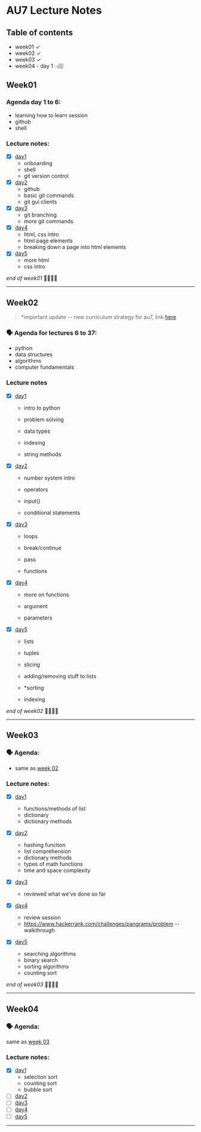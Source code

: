 
# AU7 Lecture Notes

## Table of contents

- week01 ✓
- week02 ✓
- week03 ✓
- week04 - day 1 👈🏽 

## Week01

### Agenda day 1 to 6:
- learning how to learn session
- github
- shell
	
### Lecture notes:
-  [x]  [day1](https://www.evernote.com/l/Abo2iOQ1ArSvlkbB3oYs4iK2AE7J11538UU)
	- onboarding
	- shell
	- git version control
-  [x]  [day2](https://www.evernote.com/l/AboQFHrj3c5C3OC771S3kTmY1fxN4MStlI0)
	- github
	- basic git commands
	- git gui clients
-  [x]  [day3](https://www.evernote.com/l/Abp_67qfL9dOg6K--hJ40DMZeLhLhR8BTW0)
	- git branching
	- more git commands
-  [x]  [day4](https://www.evernote.com/l/Abp-cXwfUiFgf1dmyHGPL8HOGah6OWGZZSA)
	- html, css intro
	- html page elements
	- breaking down a page into html elements
-  [x]  [day5](https://www.evernote.com/l/AbqDvkH1-Fj7L8G-ToU9S7LIX-fXLuJnqK8)
	- more html
	- css intro

*end of week01* 👏🏽👏🏽
***

  
## Week02

> *important update -- new curriculum strategy for au7, link [here](https://www.evernote.com/l/AboxkzVPUx0RfxO4tk4_go1VHgzmMv7uW78)

  
### 🗣 Agenda for lectures 6 to 37:

- python
- data structures
- algorithms
- computer fundamentals

### Lecture notes

-  [x]  [day1](https://www.evernote.com/l/AbqbqYY8gFBFWljgrKMNvy1FL7QzGDXWdZA)
	
	- intro to python

	- problem solving

	- data types

	- indexing

	- string methods

-  [x]  [day2](https://www.evernote.com/l/AbpbQwU2uGFFoZxPIa9pgfYeJFIJUeexN0o)

	- number system intro

	- operators

	- input()

	- conditional statements

-  [x]  [day3](https://drive.google.com/open?id=1gRtettH89y6mepohtzvfbIsjWdc8rX-p)

	- loops

	- break/continue

	- pass

	- functions

-  [x]  [day4](https://github.com/rahul-choudhary-au7/au7-lecture-notes/blob/master/week02/lecture%209.md)

	- more on functions

	- argument

	- parameters

-  [x]  [day5](https://github.com/rahul-choudhary-au7/au7-lecture-notes/blob/master/week02/lecture10.md)

	- lists

	- tuples

	- slicing

	- adding/removing stuff to lists

	- *sorting

	- indexing

*end of week02* 👏🏽👏🏽

***

  

## Week03

### 🗣 Agenda:

- same as [week 02](##week02)

### Lecture notes:

- [x] [day1](https://github.com/rahul-choudhary-au7/au7-lecture-notes/blob/master/week03/day1.md)
	- functions/methods of list
	- dictionary
	- dictionary methods

- [x] [day2](https://github.com/rahul-choudhary-au7/au7-lecture-notes/blob/master/week03/day2.md)
	- hashing function
	- list comprehension
	- dictionary methods
	- types of math functions
	- time and space complexity

- [x] [day3](https://github.com/rahul-choudhary-au7/au7-lecture-notes/blob/master/week03/day3.ipynb)
	- reviewed what we've done so far

- [x] [day4](https://github.com/rahul-choudhary-au7/au7-lecture-notes/blob/master/week03/day4.ipynb)
	- review session
	- https://www.hackerrank.com/challenges/pangrams/problem -- walkthrough

- [x] [day5](https://github.com/rahul-choudhary-au7/au7-lecture-notes/blob/master/week03/day5.ipynb)
	- searching algorithms
	- binary search
	- sorting algorithms
	- counting sort

 *end of week03* 👏🏽👏🏽

***

## Week04

### 🗣 Agenda:
same as [week 03](##week02)
	
### Lecture notes:

-  [x]  [day1](https://github.com/rahul-choudhary-au7/au7-lecture-notes/blob/master/week04/day01.ipynb)
	- selection sort
	- counting sort
	- bubble sort
- [ ] [day2](#)
- [ ] [day3](#)
- [ ] [day4](#)
- [ ] [day5](#)

***

